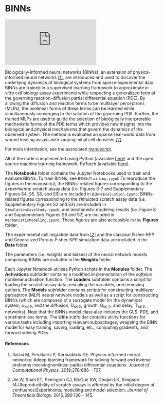 # BINNs

![Alt text](https://github.com/jlager/BINNs/Figures/schematic.pdf?raw=true "Schematic")

Biologically-informed neural networks (BINNs), an extension of physics-informed neural networks [\[1\]](https://www.sciencedirect.com/science/article/pii/S0021999118307125), are introduced and used to discover the underlying dynamics of biological systems from sparse experimental data. BINNs are trained in a supervised learning framework to approximate *in vitro* cell biology assay experiments while respecting a generalized form of the governing reaction-diffusion partial differential equation (PDE). By allowing the diffusion and reaction terms to be multilayer perceptrons (MLPs), the nonlinear forms of these terms can be learned while simultaneously converging to the solution of the governing PDE. Further, the trained MLPs are used to guide the selection of biologically interpretable mechanistic forms of the PDE terms which provides new insights into the biological and physical mechanisms that govern the dynamics of the observed system. The method is evaluated on sparse real-world data from wound healing assays with varying initial cell densities [\[2\]](https://www.sciencedirect.com/science/article/abs/pii/S0022519315005676#f0005).

For more information, see the associated [manuscript](https://arxiv.org/abs/2005.13073).

All of the code is implemented using Python (available [here](https://www.anaconda.com/products/individual)) and the open source machine learning framework, PyTorch (available [here](https://pytorch.org/get-started/locally/)).

The **Notebooks** folder contains the Jupyter Notebooks used to train and evaluate BINNs. To train BINNs, see `BINNsTraining.ipynb`.To reproduce the figures in the manuscript, the BINNs-related figures corresponding to the *experimental* scratch assay data (i.e. Figures 3-7 and Supplementary Figures S4, S5, S8, and S9) are included in `BINNsEvaluation.ipynb`, BINNs-related figures corresponding to the *simulated* scratch assay data (i.e. Supplementary Figures S2 and S3) are included in `SimulationCaseStudy.ipynb`, and mechanistic modeling results (i.e. Figure 8 and Supplementary Figures S6 and S7) are included in `MechanisticModeling.ipynb`. These figures are also accessible in the **Figures** folder.

The experimental cell migration data from [\[2\]](https://www.sciencedirect.com/science/article/abs/pii/S0022519315005676#f0005) and the classical Fisher-KPP and Generalized Porous-Fisher-KPP simulation data are included in the **Data** folder.

The parameters (i.e. weights and biases) of the neural network models comprising BINNs are included in the **Weights** folder.

Each Jupyter Notebook utilizes Python scripts in the **Modules** folder. The **Activations** subfolder contains a modified implementation of the *softplus* nonlinear activation function. The **Loaders** subfolder contains a script for loading the scratch assay data, rescaling the variables, and removing outliers. The **Models** subfolder contains scripts for constructing multilayer perceptron (MLP) neural network models as well as a script for constructing BINNs (which are composed of a surrogate model for the dynamical system, u<sub>MLP</sub>, and the diffusion, D<sub>MLP</sub>, growth, G<sub>MLP</sub>, and delay, T<sub>MLP</sub>, networks). Note that the BINNs model class also includes the GLS, PDE, and constraint loss terms. The **Utils** subfolder contains utility functions for various tasks including importing relevant subpackages, wrapping the BINN model for easy training, saving, loading, etc., computing gradients, and forward solving PDEs. 

#### References

1. Raissi M, Perdikaris P, Karniadakis GE. Physics-informed neural networks:  Adeep learning framework for solving forward and inverse problems involvingnonlinear partial differential equations. *Journal of Computational Physics.* 2019;378:686 – 707.

2. Jin W, Shah ET, Penington CJ, McCue SW, Chopin LK, Simpson MJ.Reproducibility of scratch assays is affected by the initial degree of confluence:Experiments, modelling and model selection. *Journal of Theoretical Biology.* 2016;390:136 – 145.
